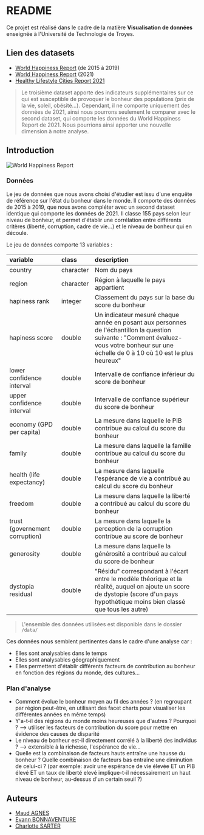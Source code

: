 # README

Ce projet est réalisé dans le cadre de la matière <b>Visualisation de données</b> enseignée à l'Université de Technologie de Troyes.

## Lien des datasets

- [World Happiness Report](https://www.kaggle.com/datasets/unsdsn/world-happiness?select=2017.csv) (de 2015 à 2019)
- [World Happiness Report](https://www.kaggle.com/datasets/ajaypalsinghlo/world-happiness-report-2021?select=world-happiness-report-2021.csv) (2021)
- [Healthy Lifestyle Cities Report 2021](https://www.kaggle.com/datasets/prasertk/healthy-lifestyle-cities-report-2021) 

> Le troisième dataset apporte des indicateurs supplémentaires sur ce qui est susceptible de provoquer le bonheur des populations (prix de la vie, soleil, obésité...). Cependant, il ne comporte uniquement des données de 2021, ainsi nous pourrons seulement le comparer avec le second dataset, qui comporte les données du World Happiness Report de 2021. Nous pourrions ainsi apporter une nouvelle dimension à notre analyse.

## Introduction

![World Happiness Report](https://www.sogeti.com/globalassets/common/1980x660-large-background-image/sogeti/worldhappinessreport2019-1980x660.jpg)

### Données

Le jeu de données que nous avons choisi d'étudier est issu d'une enquête de référence sur l'état du bonheur dans le monde. Il comporte des données de 2015 à 2019, que nous avons compléter avec un second dataset identique qui comporte les données de 2021. Il classe 155 pays selon leur niveau de bonheur, et permet d'établir une corrélation entre différents critères (liberté, corruption, cadre de vie...) et le niveau de bonheur qui en découle.

Le jeu de données comporte 13 variables : 
  
|variable                  |class     |description |
|:-------------------------|:---------|:-----------|
|country                   |character | Nom du pays |
|region                    |character | Région à laquelle le pays appartient |
|hapiness rank             |integer   | Classement du pays sur la base du score du bonheur |
|hapiness score            |double    | Un indicateur mesuré chaque année en posant aux personnes de l'échantillon la question suivante : "Comment évaluez-vous votre bonheur sur une échelle de 0 à 10 où 10 est le plus heureux" |
|lower confidence interval |double    | Intervalle de confiance inférieur du score de bonheur |
|upper confidence interval |double    | Intervalle de confiance supérieur du score de bonheur |
|economy (GPD per capita)  |double    | La mesure dans laquelle le PIB contribue au calcul du score du bonheur |
|family                    |double    | La mesure dans laquelle la famille contribue au calcul du score du bonheur |
|health (life expectancy)  |double    | La mesure dans laquelle l'espérance de vie a contribué au calcul du score du bonheur |
|freedom                   |double    | La mesure dans laquelle la liberté a contribué au calcul du score du bonheur |
|trust (governement corruption)|double| La mesure dans laquelle la perception de la corruption contribue au score de bonheur |
|generosity                |double    | La mesure dans laquelle la générosité a contribué au calcul du score de bonheur |
|dystopia residual         |double    | "Résidu" correspondant à l'écart entre le modèle théorique et la réalité, auquel on ajoute un score de dystopie (score d'un pays hypothétique moins bien classé que tous les autre) |


> L'ensemble des données utilisées est disponible dans le dossier `/data/`

Ces données nous semblent pertinentes dans le cadre d'une analyse car :
- Elles sont analysables dans le temps
- Elles sont analysables géographiquement
- Elles permettent d'établir différents facteurs de contribution au bonheur en fonction des régions du monde, des cultures...

### Plan d'analyse

- Comment évolue le bonheur moyen au fil des années ? (en regroupant par région peut-être, en utilisant des facet charts pour visualiser les différentes années en même temps)
- Y'a-t-il des régions du monde moins heureuses que d'autres ? Pourquoi ? --> utiliser les facteurs de contribution du score pour mettre en évidence des causes de disparité
- Le niveau de bonheur est-il directement corrélé à la liberté des individus ? --> extensible à la richesse, l'espérance de vie...
- Quelle est la combinaison de facteurs hauts entraîne une hausse du bonheur ? Quelle combinaison de facteurs bas entraîne une diminution de celui-ci ? (par exemple: avoir une espérance de vie élevée ET un PIB élevé ET un taux de liberté elevé implique-t-il nécessairement un haut niveau de bonheur, au-dessus d'un certain seuil ?)

## Auteurs

- [Maud AGNES](https://github.com/Maud-agns)
- [Evann BONNAVENTURE](https://github.com/evann8042)
- [Charlotte SARTER](https://github.com/charlottesarter)
